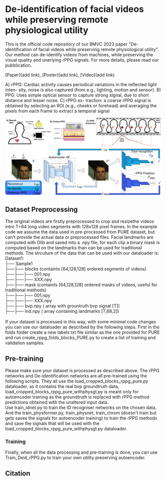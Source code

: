 # De-identification of facial videos while preserving remote physiological utility
This is the official code repository of our BMVC 2023 paper "De-identification of facial videos while preserving remote physiological utility". Our method can de-identify videos from machines, while preserving the visual quality and unerlying rPPG signals. For more details, please read our pubblication.

[Paper](add link), [Poster](add link), [Video](add link)

A) rPPG: Cardiac activity causes periodical variations in the reflected light inten-
sity, noise is also captured (from e.g., lighting, motion and sensor). B) PPG: Uses simple
optical sensor to capture strong signal, due to short distance and lesser noise. C) rPPG ex-
traction: a coarse rPPG signal is obtained by selecting an ROI (e.g., cheeks or forehead) and
averaging the pixels from each frame to extract a temporal signal

![RPPGVIS](rppgvis.png)
![DEID](deid.png)


## Dataset Preprocessing

The original videos are firstly preprocessed to crop and resizethe videos intro T=64 long video segments with 128x128 pixel frames. In the example code we assume the data used in pre-processed from PURE dataset, but can't provide the actual data or preprocessed files. Facial landmarks are computed with Dlib and saved into a .npy file, for each clip a binary mask is computed based on the landmarks than can be used for traditional methods. The strcuture of the data that can be used with our dataloader is: <br>
Dataset1: <br>
├── Sample1  <br>
├──├── blocks (containts [64,128,128] ordered segments of videos) <br>
├──├──├── 001.npy  <br>
├──├──├── XXX.npy <br>
├──├── mask (containts [64,128,128] ordered masks of videos, useful for traditional methods) <br>
├──├──├── 001.npy <br>
├──├──├── XXX.npy <br>
├──├── bvp.npy ( array with grountruth bvp signal [T]) <br>
├──├── lnd.npy ( array containing landmarks [T,68,2]) <br>
<br>
If your dataset is processed in this way, with some minimal code changes you can use our dataloader as described by the following steps.
First in the folds folder create a new labels txt file similar as the one provided for PURE and run create_rppg_folds_blocks_PURE.py to create a list of training and validation samples. 

## Pre-training
Please make sure your dataset is processed as described above. The rPPG networks and De-identification networks are all pre-trained using the following scripts. They all use the load_cropped_blocks_rppg_pure.py dataloader, as it contains the real bvp groundtruth data, load_cropped_blocks_rppg_pure_withphysgt.py is meant only for autoencoder training as the groundtruth is replaced with rPPG method predictions obtained with the unaltered input data. <br>
Use train_idnet.py to train the ID recogniser networks on the chosen data. And the train_physformer.py, train_physnet, train_chrom (doesn't train but gets saves the signals for autoencoder training) to train the rPPG methods and save the signals that will be used with the load_cropped_blocks_rppg_pure_withphysgt.py dataloader.


### Training
Finally, when all the data processing and pre-training is done, you can use Train_Deid_rPPG.py to train your own utility preserving autoencoder.

## Citation

```

